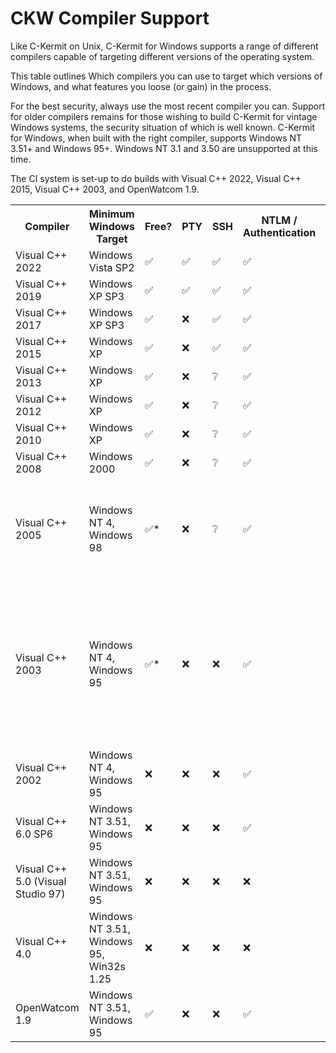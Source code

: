 # CKW Compiler Support

Like C-Kermit on Unix, C-Kermit for Windows supports a range of
different compilers capable of targeting different versions of the
operating system.

This table outlines Which compilers you can use to target which
versions of Windows, and what features you loose (or gain) in the process.

For the best security, always use the most recent compiler you 
can. Support for older compilers remains for those wishing to build
C-Kermit for vintage Windows systems, the security situation of which
is well known. C-Kermit for Windows, when built with the right compiler, 
supports Windows NT 3.51+ and Windows 95+. Windows NT 3.1 and 3.50 are 
unsupported at this time.

The CI system is set-up to do builds with Visual C++ 2022, 
Visual C++ 2015, Visual C++ 2003, and OpenWatcom 1.9.

<table>
<tr>
    <th>Compiler</th>
    <th>Minimum Windows Target</th>
    <th>Free?</th>
    <th>PTY</th>
    <th>SSH</th>
    <th>NTLM / Authentication</th>
    <th>TAPI</th>
    <th>GUI</th>
    <th>Console</th>
    <th>Notes</th>
</tr>
<tr>
    <td>Visual C++ 2022</td>
    <td>Windows Vista SP2</td>
    <td>✅</td> <!-- Free -->
    <td>✅</td> <!-- PTY -->
    <td>✅</td> <!-- SSH -->
    <td>✅</td> <!-- NTLM/Auth -->
    <td>✅</td> <!-- TAPI -->
    <td>✅</td> <!-- GUI -->
    <td>✅</td> <!-- Console -->
    <td></td> <!-- Notes -->
</tr>
<tr>
    <td>Visual C++ 2019</td>
    <td>Windows XP SP3</td>
    <td>✅</td> <!-- Free -->
    <td>✅</td> <!-- PTY -->
    <td>✅</td> <!-- SSH -->
    <td>✅</td> <!-- NTLM/Auth -->
    <td>✅</td> <!-- TAPI -->
    <td>✅</td> <!-- GUI -->
    <td>✅</td> <!-- Console -->
    <td></td> <!-- Notes -->
</tr>
<tr>
    <td>Visual C++ 2017</td>
    <td>Windows XP SP3</td>
    <td>✅</td> <!-- Free -->
    <td>❌</td> <!-- PTY -->
    <td>✅</td> <!-- SSH -->
    <td>✅</td> <!-- NTLM/Auth -->
    <td>✅</td> <!-- TAPI -->
    <td>✅</td> <!-- GUI -->
    <td>✅</td> <!-- Console -->
    <td></td> <!-- Notes -->
</tr>
<tr>
    <td>Visual C++ 2015</td>
    <td>Windows XP</td>
    <td>✅</td> <!-- Free -->
    <td>❌</td> <!-- PTY -->
    <td>✅</td> <!-- SSH -->
    <td>✅</td> <!-- NTLM/Auth -->
    <td>✅</td> <!-- TAPI -->
    <td>✅</td> <!-- GUI -->
    <td>✅</td> <!-- Console -->
    <td></td> <!-- Notes -->
</tr>
<tr>
    <td>Visual C++ 2013</td>
    <td>Windows XP</td>
    <td>✅</td> <!-- Free -->
    <td>❌</td> <!-- PTY -->
    <td>❔</td> <!-- SSH -->
    <td>✅</td> <!-- NTLM/Auth -->
    <td>✅</td> <!-- TAPI -->
    <td>✅</td> <!-- GUI -->
    <td>✅</td> <!-- Console -->
    <td></td> <!-- Notes -->
</tr>
<tr>
    <td>Visual C++ 2012</td>
    <td>Windows XP</td>
    <td>✅</td> <!-- Free -->
    <td>❌</td> <!-- PTY -->
    <td>❔</td> <!-- SSH -->
    <td>✅</td> <!-- NTLM/Auth -->
    <td>✅</td> <!-- TAPI -->
    <td>✅</td> <!-- GUI -->
    <td>✅</td> <!-- Console -->
    <td></td> <!-- Notes -->
</tr>
<tr>
    <td>Visual C++ 2010</td>
    <td>Windows XP</td>
    <td>✅</td> <!-- Free -->
    <td>❌</td> <!-- PTY -->
    <td>❔</td> <!-- SSH -->
    <td>✅</td> <!-- NTLM/Auth -->
    <td>✅</td> <!-- TAPI -->
    <td>✅</td> <!-- GUI -->
    <td>✅</td> <!-- Console -->
    <td></td> <!-- Notes -->
</tr>
<tr>
    <td>Visual C++ 2008</td>
    <td>Windows 2000</td>
    <td>✅</td> <!-- Free -->
    <td>❌</td> <!-- PTY -->
    <td>❔</td> <!-- SSH -->
    <td>✅</td> <!-- NTLM/Auth -->
    <td>✅</td> <!-- TAPI -->
    <td>✅</td> <!-- GUI -->
    <td>✅</td> <!-- Console -->
    <td></td> <!-- Notes -->
</tr>
<tr>
    <td>Visual C++ 2005</td>
    <td>Windows NT 4, 
        Windows 98</td>
    <td>✅*</td> <!-- Free -->
    <td>❌</td> <!-- PTY -->
    <td>❔</td> <!-- SSH -->
    <td>✅</td> <!-- NTLM/Auth -->
    <td>✅</td> <!-- TAPI -->
    <td>✅</td> <!-- GUI -->
    <td>✅</td> <!-- Console -->
    <td>Express Edition + Server 2003 Platform SDK is free</td>
</tr>
<tr>
    <td>Visual C++ 2003</td>
    <td>Windows NT 4, 
        Windows 95</td>
    <td>✅*</td> <!-- Free -->
    <td>❌</td> <!-- PTY -->
    <td>❌</td> <!-- SSH -->
    <td>✅</td> <!-- NTLM/Auth -->
    <td>✅</td> <!-- TAPI -->
    <td>✅</td> <!-- GUI -->
    <td>✅</td> <!-- Console -->
    <td>Visual C++ 2003 Toolkit + 
        Server 2003 Platform SDK is free.
        Static CRT only.</td>
</tr>
<tr>
    <td>Visual C++ 2002</td>
    <td>Windows NT 4, 
        Windows 95</td>
    <td>❌</td> <!-- Free -->
    <td>❌</td> <!-- PTY -->
    <td>❌</td> <!-- SSH -->
    <td>✅</td> <!-- NTLM/Auth -->
    <td>✅</td> <!-- TAPI -->
    <td>✅</td> <!-- GUI -->
    <td>✅</td> <!-- Console -->
    <td></td> <!-- Notes -->
</tr>
<tr>
    <td>Visual C++ 6.0 SP6</td>
    <td>Windows NT 3.51, 
        Windows 95</td>
    <td>❌</td> <!-- Free -->
    <td>❌</td> <!-- PTY -->
    <td>❌</td> <!-- SSH -->
    <td>✅</td> <!-- NTLM/Auth -->
    <td>✅</td> <!-- TAPI -->
    <td>✅</td> <!-- GUI -->
    <td>✅</td> <!-- Console -->
    <td></td> <!-- Notes -->
</tr>
<tr>
    <td>Visual C++ 5.0 (Visual Studio 97)</td>
    <td>Windows NT 3.51, 
        Windows 95</td>
    <td>❌</td> <!-- Free -->
    <td>❌</td> <!-- PTY -->
    <td>❌</td> <!-- SSH -->
    <td>❌</td> <!-- NTLM/Auth -->
    <td>✅</td> <!-- TAPI -->
    <td>✅</td> <!-- GUI -->
    <td>✅</td> <!-- Console -->
    <td></td> <!-- Notes -->
</tr>
<tr>
    <td>Visual C++ 4.0</td>
    <td>Windows NT 3.51, 
        Windows 95, 
        Win32s 1.25</td>
    <td>❌</td> <!-- Free -->
    <td>❌</td> <!-- PTY -->
    <td>❌</td> <!-- SSH -->
    <td>❌</td> <!-- NTLM/Auth -->
    <td>✅</td> <!-- TAPI -->
    <td>✅</td> <!-- GUI -->
    <td>✅</td> <!-- Console -->
    <td></td> <!-- Notes -->
</tr>
<tr>
    <td>OpenWatcom 1.9</td>
    <td>Windows NT 3.51, 
        Windows 95</td>
    <td>✅</td> <!-- Free -->
    <td>❌</td> <!-- PTY -->
    <td>❌</td> <!-- SSH -->
    <td>✅</td> <!-- NTLM/Auth -->
    <td>✅</td> <!-- TAPI -->
    <td>✅</td> <!-- GUI -->
    <td>✅</td> <!-- Console -->
    <td></td> <!-- Notes -->
</tr>
</table>